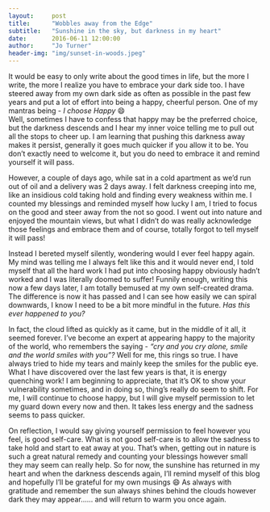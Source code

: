 ```yaml
---
layout:     post
title:      "Wobbles away from the Edge"
subtitle:   "Sunshine in the sky, but darkness in my heart"
date:       2016-06-11 12:00:00
author:     "Jo Turner"
header-img: "img/sunset-in-woods.jpeg"
---
```


It would be easy to only write about the good times in life, but the more I write, the more I realize you have 
to embrace your dark side too. I have steered away from my own dark side as often as possible in the past few 
years and put a lot of effort into being a happy, cheerful person. One of my mantras being - *I choose Happy* :smile:  
Well, sometimes I have to confess that happy may be the preferred choice, but the darkness descends and 
I hear my inner voice telling me to pull out all the stops to cheer up. I am learning that pushing this 
darkness away makes it persist, generally it goes much quicker if you allow it to be. You don’t exactly 
need to welcome it, but you do need to embrace it and remind yourself it will pass.

However, a couple of days ago, while sat in a cold apartment as we’d run out of oil and a delivery was 2 
days away. I felt darkness creeping into me, like an insidious cold taking hold and finding every weakness 
within me. I counted my blessings and reminded myself how lucky I am, I tried to focus on the good and 
steer away from the not so good. I went out into nature and enjoyed the mountain views, but what I didn’t 
do was really acknowledge those feelings and embrace them and of course, totally forgot to tell myself it 
will pass! 

Instead I bereted myself silently, wondering would I ever feel happy again. My mind was telling me I always 
felt like this and it would never end, I told myself that all the hard work I had put into choosing happy 
obviously hadn’t worked and I was literally doomed to suffer! Funnily enough, writing this now a few days 
later, I am totally bemused at my own self-created drama. The difference is now it has passed and I can 
see how easily we can spiral downwards, I know I need to be a bit more mindful in the future. *Has this 
ever happened to you?*

In fact, the cloud lifted as quickly as it came, but in the middle of it all, it seemed forever.  I’ve 
become an expert at appearing happy to the majority of the world, who remembers the saying - *“cry and 
you cry alone, smile and the world smiles with you”?*  Well for me, this rings so true. I have always tried 
to hide my tears and mainly keep the smiles for the public eye. What I have discovered over the last few 
years is that, it is energy quenching work! I am beginning to appreciate, that it’s OK to show your 
vulnerability sometimes, and in doing so, thing’s really do seem to shift. For me, I will continue to choose 
happy, but I will give myself permission to let my guard down every now and then. It takes less energy and 
the sadness seems to pass quicker. 

On reflection, I would say giving yourself permission to feel however you feel, is good self-care. What is 
not good self-care is to allow the sadness to take hold and start to eat away at you. That’s when, getting 
out in nature is such a great natural remedy and counting your blessings however small they may seem can 
really help. So for now, the sunshine has returned in my heart and when the darkness descends again, I’ll 
remind myself of this blog and hopefully I’ll be grateful for my own musings :smile:  As always with gratitude and 
remember the sun always shines behind the clouds however dark they may appear…… and will return to warm you
once again. 
